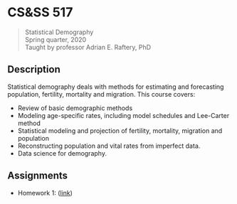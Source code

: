 CS&SS 517
=========

> Statistical Demography\
> Spring quarter, 2020\
> Taught by professor Adrian E. Raftery, PhD


## Description

Statistical demography deals with methods for estimating and forecasting
population, fertility, mortality and migration. This course covers:

 * Review of basic demographic methods
 * Modeling age-specific rates, including model schedules and Lee-Carter method
 * Statistical modeling and projection of fertility, mortality, migration and
   population
 * Reconstructing population and vital rates from imperfect data.
 * Data science for demography.


## Assignments

 * Homework 1: ([link][1])


[1]: homework/hw01/
